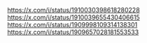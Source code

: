 https://x.com/i/status/1910030398618280228
https://x.com/i/status/1910039655430406615
https://x.com/i/status/1909998109314138301
https://x.com/i/status/1909657028181553533
